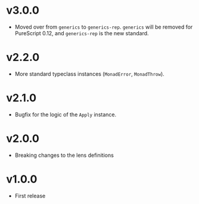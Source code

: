 # v3.0.0
* Moved over from `generics` to `generics-rep`. `generics` will be
  removed for PureScript 0.12, and `generics-rep` is the new standard.

# v2.2.0
* More standard typeclass instances (`MonadError`, `MonadThrow`).

# v2.1.0
* Bugfix for the logic of the `Apply` instance.

# v2.0.0
* Breaking changes to the lens definitions

# v1.0.0
* First release
